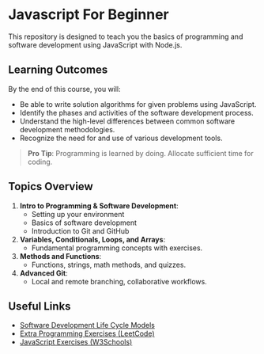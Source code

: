 # Javascript For Beginner

This repository is designed to teach you the basics of programming and software development using JavaScript with Node.js.

## Learning Outcomes

By the end of this course, you will:

- Be able to write solution algorithms for given problems using JavaScript.
- Identify the phases and activities of the software development process.
- Understand the high-level differences between common software development methodologies.
- Recognize the need for and use of various development tools.

> **Pro Tip**: Programming is learned by doing. Allocate sufficient time for coding.

## Topics Overview

1. **Intro to Programming & Software Development**:
   - Setting up your environment
   - Basics of software development
   - Introduction to Git and GitHub
2. **Variables, Conditionals, Loops, and Arrays**:
   - Fundamental programming concepts with exercises.
3. **Methods and Functions**:
   - Functions, strings, math methods, and quizzes.
4. **Advanced Git**:
   - Local and remote branching, collaborative workflows.

## Useful Links

- [Software Development Life Cycle Models](https://melsatar.blog/2012/03/15/software-development-life-cycle-models-and-methodologies/)
- [Extra Programming Exercises (LeetCode)](https://leetcode.com/)
- [JavaScript Exercises (W3Schools)](https://www.w3schools.com/js/js_exercises.asp)
